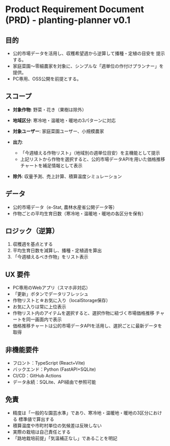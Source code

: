 # Product Requirement Document (PRD) - planting-planner v0.1

## 目的

- 公的市場データを活用し、収穫希望週から逆算して播種・定植の目安を
  提示する。
- 家庭菜園〜零細農家を対象に、シンプルな「週単位の作付けプランナー」を
  提供。
- PC専用、OSS公開を前提とする。

## スコープ

- **対象作物**: 野菜・花き（果樹は除外）
- **地域区分**: 寒冷地・温暖地・暖地の3パターンに対応
- **対象ユーザー**: 家庭菜園ユーザー、小規模農家
- **出力**:

  - 「今週植える作物リスト」（地域別の週単位目安）を主機能として提示
  - 上記リストから作物を選択すると、公的市場データAPIを用いた価格推移
    チャートを補足情報として表示

- **除外**: 収量予測、売上計算、積算温度シミュレーション

## データ

- 公的市場データ（e-Stat, 農林水産省公開データ等）
- 作物ごとの平均生育日数（寒冷地・温暖地・暖地の各区分を保有）

## ロジック（逆算）

1. 収穫週を基点とする
2. 平均生育日数を減算し、播種・定植週を算出
3. 「今週植えるべき作物」をリスト表示

## UX 要件

- PC専用のWebアプリ（スマホ非対応）
- 「更新」ボタンでデータリフレッシュ
- 作物リストと☆お気に入り（localStorage保存）
- お気に入りは常に上位表示
- 作物リスト内のアイテムを選択すると、選択作物に紐づく市場価格推移
  チャートを同一画面内で表示
- 価格推移チャートは公的市場データAPIを活用し、選択ごとに最新データを
  取得

## 非機能要件

- フロント：TypeScript (React+Vite)
- バックエンド：Python (FastAPI+SQLite)
- CI/CD：GitHub Actions
- データ永続：SQLite、API経由で参照可能

## 免責

- 精度は「一般的な園芸水準」であり、寒冷地・温暖地・暖地の3区分における
  標準値で算出する
- 積算温度や市町村単位の気候差は反映しない
- 実際の栽培は自己責任とする
- 「路地栽培前提」「気温補正なし」であることを明記
